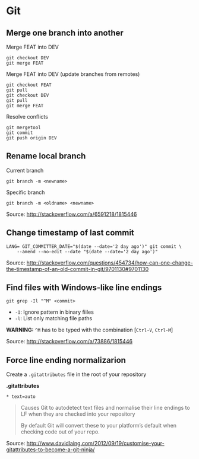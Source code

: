 Git
===

Merge one branch into another
-----------------------------

Merge FEAT into DEV

    git checkout DEV
    git merge FEAT

Merge FEAT into DEV (update branches from remotes)

    git checkout FEAT
    git pull
    git checkout DEV
    git pull
    git merge FEAT

Resolve conflicts

    git mergetool
    git commit
    git push origin DEV

Rename local branch
-------------------

Current branch

    git branch -m <newname>

Specific branch

    git branch -m <oldname> <newname>

Source: <http://stackoverflow.com/a/6591218/1815446>

Change timestamp of last commit
-------------------------------

    LANG= GIT_COMMITTER_DATE="$(date --date='2 day ago')" git commit \
        --amend --no-edit --date "$(date --date='2 day ago')"

Source: <http://stackoverflow.com/questions/454734/how-can-one-change-the-timestamp-of-an-old-commit-in-git/9701130#9701130>

Find files with Windows-like line endings
-----------------------------------------

    git grep -Il "^M" <commit>

*   `-I`: Ignore pattern in binary fiiles
*   `-l`: List only matching file paths

**WARNING:** `^M` has to be typed with the combination [`Ctrl-V`, `Ctrl-M`]

Source: <http://stackoverflow.com/a/73886/1815446>

Force line ending normalizarion
-------------------------------

Create a `.gitattributes` file in the root of your repository

**.gitattributes**

```
* text=auto
```

  > Causes Git to autodetect text files and normalise their line endings to
  > LF when they are checked into your repository
  >
  > By default Git will convert these to your platform’s default when
  > checking code out of your repo.

Source: <http://www.davidlaing.com/2012/09/19/customise-your-gitattributes-to-become-a-git-ninja/>
